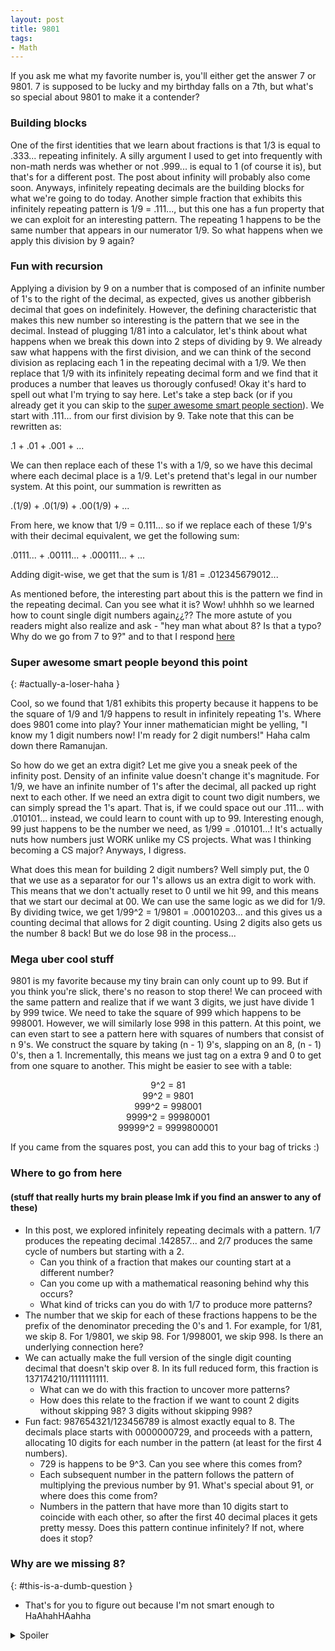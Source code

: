 ```yaml
---
layout: post
title: 9801
tags:
- Math
---
```


If you ask me what my favorite number is, you'll either get the answer 7 or 9801. 7 is supposed to be lucky and my birthday falls on a 7th, but what's so special about 9801 to make it a contender?

### Building blocks

One of the first identities that we learn about fractions is that 1/3 is equal to .333... repeating infinitely. A silly argument I used to get into frequently with non-math nerds was whether or not .999... is equal to 1 (of course it is), but that's for a different post. The post about infinity will probably also come soon. Anyways, infinitely repeating decimals are the building blocks for what we're going to do today. Another simple fraction that exhibits this infinitely repeating pattern is 1/9 = .111..., but this one has a fun property that we can exploit for an interesting pattern. The repeating 1 happens to be the same number that appears in our numerator 1/9. So what happens when we apply this division by 9 again? 

### Fun with recursion

Applying a division by 9 on a number that is composed of an infinite number of 1's to the right of the decimal, as expected, gives us another gibberish decimal that goes on indefinitely. However, the defining characteristic that makes this new number so interesting is the pattern that we see in the decimal. Instead of plugging 1/81 into a calculator, let's think about what happens when we break this down into 2 steps of dividing by 9. We already saw what happens with the first division, and we can think of the second division as replacing each 1 in the repeating decimal with a 1/9. We then replace that 1/9 with its infinitely repeating decimal form and we find that it produces a number that leaves us thorougly confused! Okay it's hard to spell out what I'm trying to say here. Let's take a step back (or if you already get it you can skip to the [super awesome smart people section](#actually-a-loser-haha)). We start with .111... from our first division by 9. Take note that this can be rewritten as:

.1 + .01 + .001 + ...

We can then replace each of these 1's with a 1/9, so we have this decimal where each decimal place is a 1/9. Let's pretend that's legal in our number system. At this point, our summation is rewritten as 

.(1/9) + .0(1/9) + .00(1/9) + ...

From here, we know that 1/9 = 0.111... so if we replace each of these 1/9's with their decimal equivalent, we get the following sum:

.0111... + .00111... + .000111... + ...

Adding digit-wise, we get that the sum is 1/81 = .012345679012... 

As mentioned before, the interesting part about this is the pattern we find in the repeating decimal. Can you see what it is? Wow! uhhhh so we learned how to count single digit numbers again¿¿?? The more astute of you readers might also realize and ask - "hey man what about 8? Is that a typo? Why do we go from 7 to 9?" and to that I respond [here](#this-is-a-dumb-question) 

### Super awesome smart people beyond this point
{: #actually-a-loser-haha }

Cool, so we found that 1/81 exhibits this property because it happens to be the square of 1/9 and 1/9 happens to result in infinitely repeating 1's. Where does 9801 come into play? Your inner mathematician might be yelling, "I know my 1 digit numbers now! I'm ready for 2 digit numbers!" Haha calm down there Ramanujan.

So how do we get an extra digit? Let me give you a sneak peek of the infinity post. Density of an infinite value doesn't change it's magnitude. For 1/9, we have an infinite number of 1's after the decimal, all packed up right next to each other. If we need an extra digit to count two digit numbers, we can simply spread the 1's apart. That is, if we could space out our .111... with .010101... instead, we could learn to count with up to 99. Interesting enough, 99 just happens to be the number we need, as 1/99 = .010101...! It's actually nuts how numbers just WORK unlike my CS projects. What was I thinking becoming a CS major? Anyways, I digress. 

What does this mean for building 2 digit numbers? Well simply put, the 0 that we use as a separator for our 1's allows us an extra digit to work with. This means that we don't actually reset to 0 until we hit 99, and this means that we start our decimal at 00. We can use the same logic as we did for 1/9. By dividing twice, we get 1/99^2 = 1/9801 = .00010203... and this gives us a counting decimal that allows for 2 digit counting. Using 2 digits also gets us the number 8 back! But we do lose 98 in the process... 

### Mega uber cool stuff

9801 is my favorite because my tiny brain can only count up to 99. But if you think you're slick, there's no reason to stop there! We can proceed with the same pattern and realize that if we want 3 digits, we just have divide 1 by 999 twice. We need to take the square of 999 which happens to be 998001. However, we will similarly lose 998 in this pattern. At this point, we can even start to see a pattern here with squares of numbers that consist of n 9's. We construct the square by taking (n - 1) 9's, slapping on an 8, (n - 1) 0's, then a 1. Incrementally, this means we just tag on a extra 9 and 0 to get from one square to another. This might be easier to see with a table:

<div align="center">
9^2 = 81
<br>
99^2 = 9801
<br>
999^2 = 998001
<br>
9999^2 = 99980001
<br>
99999^2 = 9999800001
</div>

If you came from the squares post, you can add this to your bag of tricks :)

### Where to go from here 
#### (stuff that really hurts my brain please lmk if you find an answer to any of these)

- In this post, we explored infinitely repeating decimals with a pattern. 1/7 produces the repeating decimal .142857... and 2/7 produces the same cycle of numbers but starting with a 2.
  - Can you think of a fraction that makes our counting start at a different number?
  - Can you come up with a mathematical reasoning behind why this occurs?
  - What kind of tricks can you do with 1/7 to produce more patterns?
- The number that we skip for each of these fractions happens to be the prefix of the denominator preceding the 0's and 1. For example, for 1/81, we skip 8. For 1/9801, we skip 98. For 1/998001, we skip 998. Is there an underlying connection here? 
- We can actually make the full version of the single digit counting decimal that doesn't skip over 8. In its full reduced form, this fraction is 137174210/1111111111. 
  - What can we do with this fraction to uncover more patterns?
  - How does this relate to the fraction if we want to count 2 digits without skipping 98? 3 digits without skipping 998?
- Fun fact: 987654321/123456789 is almost exactly equal to 8. The decimals place starts with 0000000729, and proceeds with a pattern, allocating 10 digits for each number in the pattern (at least for the first 4 numbers).
  - 729 is happens to be 9^3. Can you see where this comes from? 
  - Each subsequent number in the pattern follows the pattern of multiplying the previous number by 91. What's special about 91, or where does this come from?
  - Numbers in the pattern that have more than 10 digits start to coincide with each other, so after the first 40 decimal places it gets pretty messy. Does this pattern continue infinitely? If not, where does it stop?

### Why are we missing 8?
{: #this-is-a-dumb-question }
- That's for you to figure out because I'm not smart enough to HaAhahHAahha
<details>
  <summary>Spoiler</summary>
  Just kidding it's just because of the carryover during the addition when one of our digits would have hit 10.
  On the other hand 8 is a dumb number and we don't need it anyways :)
</details>

<br>
